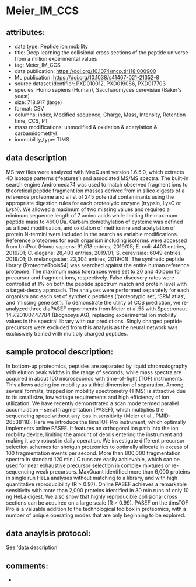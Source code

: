 # Meier_IM_CCS

## attributes:
- data type: Peptide ion mobility
- title: Deep learning the collisional cross sections of the peptide universe from a million experimental values
- tag: Meier_IM_CCS
- data publication: https://doi.org/10.1074/mcp.tir118.000900
- ML publication: https://doi.org/10.1038/s41467-021-21352-8
- source dataset identifier: PXD010012, PXD019086, PXD017703
- species: Homo sapiens (Human), Saccharomyces cerevisiae (Baker's yeast)
- size: 718.917 (large)
- format: CSV
- columns: index, Modified sequence, Charge, Mass, Intensity, Retention time, CCS, PT
- mass modifications: unmodified & oxidation & acetylation & carbamidomethyl
- ionmobility_type: TIMS

## data description
MS raw files were analyzed with MaxQuant version 1.6.5.0, which extracts 4D isotope patterns 
(‘features’) and associated MS/MS spectra. The built-in search engine Andromeda74 was used 
to match observed fragment ions to theoretical peptide fragment ion masses derived from in 
silico digests of a reference proteome and a list of 245 potential contaminants using the 
appropriate digestion rules for each proteolytic enzyme (trypsin, LysC or LysN). We allowed 
a maximum of two missing values and required a minimum sequence length of 7 amino acids while 
limiting the maximum peptide mass to 4600 Da. Carbamidomethylation of cysteine was defined as 
a fixed modification, and oxidation of methionine and acetylation of protein N-termini were 
included in the search as variable modifications. Reference proteomes for each organism including 
isoforms were accessed from UniProt (Homo sapiens: 91,618 entries, 2019/05; E. coli: 4403 entries, 
2019/01; C. elegans: 28,403 entries, 2019/01; S. cerevisiae: 6049 entries, 2019/01; D. melanogaster: 
23,304 entries, 2019/01). The synthetic peptide library (ProteomeTools54) was searched against 
the entire human reference proteome. The maximum mass tolerances were set to 20 and 40 ppm for 
precursor and fragment ions, respectively. False discovery rates were controlled at 1% on both 
the peptide spectrum match and protein level with a target-decoy approach. The analyses were 
performed separately for each organism and each set of synthetic peptides (‘proteotypic set’, 
‘SRM atlas’, and ‘missing gene set’). To demonstrate the utility of CCS prediction, we re-analyzed 
three diaPASEF experiments from Meier et al.55 with Spectronaut 14.7.201007.47784 (Biognosys AG), 
replacing experimental ion mobility values in the spectral library with our predictions. Singly 
charged peptide precursors were excluded from this analysis as the neural network was exclusively 
trained with multiply charged peptides.

## sample protocol description:
In bottom-up proteomics, peptides are separated by liquid chromatography with elution 
peak widths in the range of seconds, while mass spectra are acquired in about 100 microseconds
with time-of-fight (TOF) instruments. This allows adding ion mobility as a third dimension of 
separation. Among several formats, trapped ion mobility spectrometry (TIMS) is attractive due 
to its small size, low voltage requirements and high efficiency of ion utilization. We have 
recently demonstrated a scan mode termed parallel accumulation – serial fragmentation (PASEF),
which multiplies the sequencing speed without any loss in sensitivity (Meier et al., PMID: 
26538118). Here we introduce the timsTOF Pro instrument, which optimally implements online 
PASEF. It features an orthogonal ion path into the ion mobility device, limiting the amount
of debris entering the instrument and making it very robust in daily operation. We investigate
different precursor selection schemes for shotgun proteomics to optimally allocate in excess 
of 100 fragmentation events per second. More than 800,000 fragmentation spectra in standard 
120 min LC runs are easily achievable, which can be used for near exhaustive precursor selection
in complex mixtures or re-sequencing weak precursors. MaxQuant identified more than 6,000 proteins
in single run HeLa analyses without matching to a library, and with high quantitative reproducibility
(R > 0.97). Online PASEF achieves a remarkable sensitivity with more than 2,000 proteins identified 
in 30 min runs of only 10 ng HeLa digest. We also show that highly reproducible collisional cross 
sections can be acquired on a large scale (R > 0.99). PASEF on the timsTOF Pro is a valuable addition
to the technological toolbox in proteomics, with a number of unique operating modes that are only
beginning to be explored.

## data anaylsis protocol:
See 'data description'

## comments:
-

